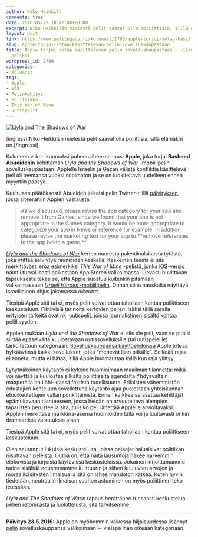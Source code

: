 ```yaml
---
author: Niko Heikkilä
comments: true
date: 2016-05-22 10:42:08+00:00
excerpt: Niko Heikkilän mielestä pelit saavat olla poliittisia, sillä elämäkin on.
layout: post
link: https://www.pelilegacy.fi/kolumnit/2790/apple-torjui-sotaa-kasittelevan-pelin-sovelluskaupastaan
slug: apple-torjui-sotaa-kasittelevan-pelin-sovelluskaupastaan
title: Apple torjui sotaa käsittelevän pelin sovelluskaupastaan - liian poliittinen
  peliksi
wordpress_id: 2790
categories:
- Kolumnit
tags:
- Apple
- iOS
- Pelinkehitys
- Politiikka
- This War of Mine
- Uutispelit
---
```


[![Liyla and The Shadows of War](https://www.pelilegacy.fi/wp-content/uploads/2016/05/Liyla.jpg)](https://www.pelilegacy.fi/wp-content/uploads/2016/05/Liyla.jpg)

[ingressi]Niko Heikkilän mielestä pelit saavat olla poliittisia, sillä elämäkin on.[/ingressi]

Kuluneen viikon kuumaksi puheenaiheeksi nousi **Apple**, joka torjui **Rasheed Abueidehin** kehittämän _Liyla and the Shadows of War_ -mobiilipelin sovelluskaupastaan. Applelle Israelin ja Gazan välistä konfliktia käsittelevä peli oli teemansa vuoksi sopimaton ja se on luokiteltava uudelleen ennen myyntiin pääsyä.

Kuultuaan päätöksestä Abueideh julkaisi pelin Twitter-tilillä [päivityksen](https://twitter.com/Liylawar/status/732984237985406976), jossa siteerattiin Applen vastausta.



<blockquote>As we discussed, please revise the app category for your app and remove it from Games, since we found that your app is not appropriate in the Games category. It would be more appropriate to categorize your app in News or reference for example. In addition, please revise the marketing text for your app to **remove references to the app being a game.**</blockquote>



[_Liyla and the Shadows of War_](https://play.google.com/store/apps/details?id=org.liyla.war) kertoo nuoresta palestiinalaisesta tytöstä, joka yrittää selviytyä raunioiden keskellä. Keskeinen teema ei siis merkittävästi eroa esimerkiksi _This War of Mine_ -pelistä, jonka [iOS-versio](https://itunes.apple.com/us/app/this-war-of-mine/id982175678?mt=8) nauttii turvallisesti paikastaan App Storen valikoimassa. Lievästi huvittavan tapauksesta tekee se, että Apple suostuu kuitenkin pitämään valikoimassaan [_Israeli Heroes_ -mobiilipelin](https://itunes.apple.com/in/app/israeli-heroes/id669692432?mt=8). Onhan siinä hauskalta näyttävä israelilainen ohjus jakamassa _oikeutta_.

Tiesipä Apple sitä tai ei, myös pelit voivat ottaa tahollaan kantaa poliittiseen keskusteluun. Fiktiivisiä tarinoita kertovien pelien lisäksi tällä saralla erityisen tärkeitä ovat nk. [uutispelit](http://bogost.com/books/newsgamesbook/), joissa journalistinen sisältö kohtaa pelillisyyden.

Applen mukaan _Liyla and the Shadows of War_ ei siis ole peli, vaan se pitäisi siirtää epäselvältä kuulostavaan uutissovelluksille (tai uutispeleille) tarkoitettuun kategoriaan. [Sovelluskauppansa käyttöehdoissa](https://developer.apple.com/app-store/review/guidelines/) Apple toteaa hylkäävänsä kaikki sovellukset, jotka “menevät liian pitkälle”. Selkeää rajaa ei anneta, mutta ei hätää, sillä Apple huomauttaa kyllä kun raja ylittyy.

Lyhytnäköinen käytäntö ei kykene huomioimaan maailman tilannetta: mikä voi näyttää ja kuulostaa silkalta poliittiselta agendalta Yhdysvaltain maaperällä on Lähi-idässä faktista todellisuutta. Erilaisten vähemmistön edustajien kohteluun sovellettuna käytäntö ajaa puolestaan yhteiskunnan etuoikeutettujen vallan pönkittämistä. Ennen kaikkea se asettaa kehittäjät epämukavaan tilanteeseen, jossa heidän on arvuuteltava aiempien tapausten perusteella sitä, tulisiko peli lähettää Applelle arvioitavaksi. Applen merkittävä markkina-asema huomioiden tällä voi ja luultavasti onkin dramaattisia vaikutuksia alaan.

<div class="pullquote">Tiesipä Apple sitä tai ei, myös pelit voivat ottaa tahollaan kantaa poliittiseen keskusteluun.</div>

Olen seurannut lukuisia keskusteluita, joissa pelaajat haluaisivat politiikan riisuttavan peleistä. Outoa on, että näitä lausuntoja näkee harvemmin elokuvista ja kirjoista käytävissä keskusteluissa. Jokainen kirjoittamamme tarina sisältää edustamamme kulttuurin ja siihen kuuluvien arvojen ja moraalikäsitysten ilmaisua ja sitä on lähes mahdoton kätkeä. Kuten hyvin tiedetään, neutraalin ilmaisun suohon astuminen on myös poliittinen teko itsessään.

_Liyla and The Shadows of Warin_ tapaus herättänee runsaasti keskustelua pelien retoriikasta ja luokittelusta, sitä tarvitsemme.



* * *



**Päivitys 23.5.2016:** Apple on myöhemmin kaikessa hiljaisuudessa lisännyt [pelin](https://itunes.apple.com/us/app/id1100839270) sovelluskauppansa valikoimaan -- vieläpä ihan oikeaan kategoriaan.
